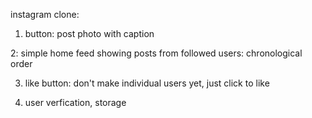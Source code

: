 instagram clone:

1. button: post photo with caption

2: simple home feed showing posts from followed users: chronological order

3. like button: don't make individual users yet, just click to like

4. user verfication, storage
